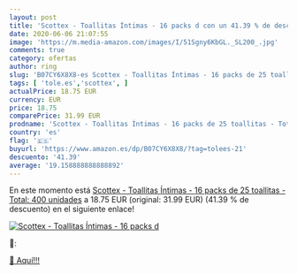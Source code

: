 ```yaml
---
layout: post
title: 'Scottex - Toallitas Íntimas - 16 packs d con un 41.39 % de descuento'
date: 2020-06-06 21:07:55
image: 'https://m.media-amazon.com/images/I/51Sgny6KbGL._SL200_.jpg'
comments: true
category: ofertas
author: ring
slug: 'B07CY6X8X8-es Scottex - Toallitas Íntimas - 16 packs de 25 toallitas -...'
tags: [ 'tole.es','scottex', ]
actualPrice: 18.75 EUR
currency: EUR
price: 18.75
comparePrice: 31.99 EUR
prodname: 'Scottex - Toallitas Íntimas - 16 packs de 25 toallitas - Total: 400 unidades'
country: 'es'
flag: '🇪🇸'
buyurl: 'https://www.amazon.es/dp/B07CY6X8X8/?tag=tolees-21'
descuento: '41.39'
average: '19.158888888888892'
---
```


En este momento está [Scottex - Toallitas Íntimas - 16 packs de 25 toallitas - Total: 400 unidades](https://www.amazon.es/dp/B07CY6X8X8/?tag=tolees-21) a 18.75 EUR (original: 31.99 EUR) (41.39 %  de descuento) en el siguiente enlace!

[![Scottex - Toallitas Íntimas - 16 packs d](https://m.media-amazon.com/images/I/51Sgny6KbGL._SL200_.jpg)](https://www.amazon.es/dp/B07CY6X8X8/?tag=tolees-21)

🔎:


[🛒 Aquí!!!](https://www.amazon.es/dp/B07CY6X8X8/?tag=tolees-21)
